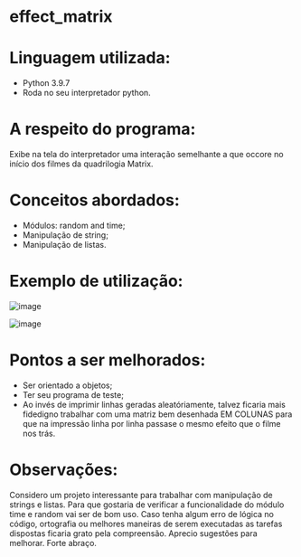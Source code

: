 # effect_matrix

# Linguagem utilizada:
  - Python 3.9.7
  - Roda no seu interpretador python.

# A respeito do programa:
  Exibe na tela do interpretador uma interação semelhante a que occore no início dos filmes da quadrilogia Matrix.
  
# Conceitos abordados:
  - Módulos: random and time;
  - Manipulação de string;
  - Manipulação de listas.

# Exemplo de utilização:
  ![image](https://user-images.githubusercontent.com/95552879/147613108-7b30f762-9227-4549-96f3-3202528bcb90.png)
  
  ![image](https://user-images.githubusercontent.com/95552879/147613123-85622f41-07fd-4248-9edb-926e6ba09171.png)
  
# Pontos a ser melhorados:
  - Ser orientado a objetos;
  - Ter seu programa de teste;
  - Ao invés de imprimir linhas geradas aleatóriamente, talvez ficaria mais fidedigno trabalhar com uma matriz bem desenhada EM COLUNAS para que na impressão linha por linha passase o mesmo efeito que o filme nos trás. 
  
  
# Observações:
  Considero um projeto interessante para trabalhar com manipulação de strings e listas. Para que gostaria de verificar a 
  funcionalidade do módulo time e random vai ser de bom uso. Caso tenha algum erro de lógica no código, ortografia ou melhores 
  maneiras de serem executadas as tarefas dispostas ficaria grato pela compreensão. Aprecio sugestões para melhorar. Forte abraço.
